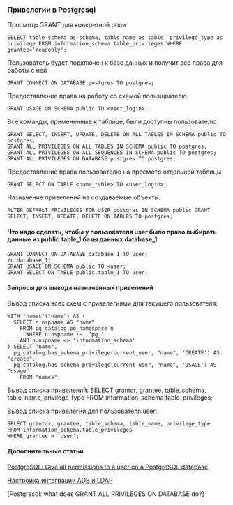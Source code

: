 ### Привелегии в Postgresql

Просмотр GRANT для конкретной роли

    SELECT table_schema as schema, table_name as table, privilege_type as privilege FROM information_schema.table_privileges WHERE grantee='readonly';
    
Пользователь будет подключен к базе данных и получит все права для работы с ней

	GRANT CONNECT ON DATABASE postgres TO postgres;

Предоставление права на работу со схемой пользщвателю

	GRANT USAGE ON SCHEMA public TO <user_login>;


Все команды, примененные к таблице, были доступны пользователю

	GRANT SELECT, INSERT, UPDATE, DELETE ON ALL TABLES IN SCHEMA public TO postgres;
	GRANT ALL PRIVILEGES ON ALL TABLES IN SCHEMA public TO postgres;
	GRANT ALL PRIVILEGES ON ALL SEQUENCES IN SCHEMA public TO postgres;
	GRANT ALL PRIVILEGES ON DATABASE postgres TO postgres;
	
Предоставление права пользователю на просмотр отдельной таблицы 
	
	GRANT SELECT ON TABLE <name_table> TO <user_login>;

Назначение привелений на создаваемые объекты:

	ALTER DEFAULT PRIVILEGES FOR USER postgres IN SCHEMA public GRANT SELECT, INSERT, UPDATE, DELETE ON TABLES TO postgres;	

#### Что надо сделать, чтобы у пользователя user было право выбирать данные из public.table_1 базы данных database_1

	GRANT CONNECT ON DATABASE database_1 TO user;
	/c database_1;
	GRANT USAGE ON SCHEMA public TO <user;
	GRANT SELECT ON TABLE public.table_1 TO user;




#### Запросы для вывода назначенных привелений

Вывод списка всех схем с привелегиями для текущего пользователя:

	WITH "names"("name") AS (
	  SELECT n.nspname AS "name"
	    FROM pg_catalog.pg_namespace n
	      WHERE n.nspname !~ '^pg_'
		AND n.nspname <> 'information_schema'
	) SELECT "name",
	  pg_catalog.has_schema_privilege(current_user, "name", 'CREATE') AS "create",
	  pg_catalog.has_schema_privilege(current_user, "name", 'USAGE') AS "usage"
	    FROM "names";

Вывод списка привелений:
	SELECT grantor, grantee, table_schema, table_name, privilege_type
	FROM information_schema.table_privileges;
	
Вывод списка привелегий для пользователя user:

	SELECT grantor, grantee, table_schema, table_name, privilege_type
	FROM information_schema.table_privileges
	WHERE grantee = 'user';

#### Дополнительные статьи
[PostgreSQL: Give all permissions to a user on a PostgreSQL database](
https://stackoverflow.com/questions/22483555/postgresql-give-all-permissions-to-a-user-on-a-postgresql-database)

[Настройка интеграции ADB и LDAP](https://docs.arenadata.io/adb/ldap/config.html)

[Postgresql: what does GRANT ALL PRIVILEGES ON DATABASE do?]
